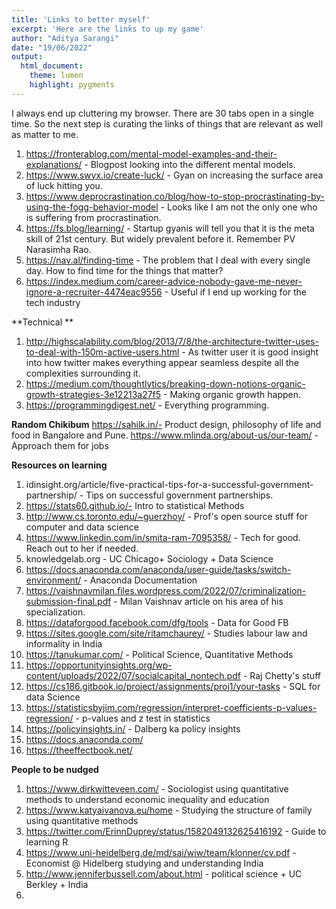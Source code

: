 ```yaml
---
title: 'Links to better myself'
excerpt: 'Here are the links to up my game'
author: "Aditya Sarangi"
date: "19/06/2022"
output:
  html_document:
    theme: lumen
    highlight: pygments
---
```

I always end up cluttering my browser. There are 30 tabs open in a single time. So the next step is curating the links of things that are relevant as well as 
matter to me.

1. https://fronterablog.com/mental-model-examples-and-their-explanations/ - Blogpost looking into the different mental models.
2. https://www.swyx.io/create-luck/ - Gyan on increasing the surface area of luck hitting you.
3. https://www.deprocrastination.co/blog/how-to-stop-procrastinating-by-using-the-fogg-behavior-model - Looks like I am not the only one who is suffering from procrastination.
5. https://fs.blog/learning/ - Startup gyanis will tell you that it is the meta skill of 21st century. But widely prevalent before it. Remember PV Narasimha Rao.
6. https://nav.al/finding-time - The problem that I deal with every single day. How to find time for the things that matter?
7. https://index.medium.com/career-advice-nobody-gave-me-never-ignore-a-recruiter-4474eac9556 - Useful if I end up working for the tech industry

**Technical **
1. http://highscalability.com/blog/2013/7/8/the-architecture-twitter-uses-to-deal-with-150m-active-users.html - As twitter user it is good insight into how twitter makes everything appear seamless despite all the complexities surrounding it.
2. https://medium.com/thoughtlytics/breaking-down-notions-organic-growth-strategies-3e12213a27f5 - Making organic growth happen.
3. https://programmingdigest.net/ - Everything programming.

**Random Chikibum**
https://sahilk.in/- Product design, philosophy of life and food in Bangalore and Pune. 
https://www.mlinda.org/about-us/our-team/ - Approach them for jobs

**Resources on learning**
1. idinsight.org/article/five-practical-tips-for-a-successful-government-partnership/ - Tips on successful government partnerships.
2. https://stats60.github.io/- Intro to statistical Methods
3. http://www.cs.toronto.edu/~guerzhoy/ - Prof's open source stuff for computer and data science
4. https://www.linkedin.com/in/smita-ram-7095358/ - Tech for good. Reach out to her if needed.
5. knowledgelab.org - UC Chicago+ Sociology + Data Science
6. https://docs.anaconda.com/anaconda/user-guide/tasks/switch-environment/ - Anaconda Documentation
7. https://vaishnavmilan.files.wordpress.com/2022/07/criminalization-submission-final.pdf - Milan Vaishnav article on his area of his specialization.
8. https://dataforgood.facebook.com/dfg/tools - Data for Good FB
9. https://sites.google.com/site/ritamchaurey/ - Studies labour law and informality in India
10. https://tanukumar.com/ - Political Science, Quantitative Methods
11. https://opportunityinsights.org/wp-content/uploads/2022/07/socialcapital_nontech.pdf - Raj Chetty's stuff
12. https://cs186.gitbook.io/project/assignments/proj1/your-tasks - SQL for data Science
13. https://statisticsbyjim.com/regression/interpret-coefficients-p-values-regression/ - p-values and z test in statistics
14. https://policyinsights.in/ - Dalberg ka policy insights
15. https://docs.anaconda.com/
16. https://theeffectbook.net/

**People to be nudged**
1. https://www.dirkwitteveen.com/ - Sociologist using quantitative methods to understand economic inequality and education
2. https://www.katyaivanova.eu/home - Studying the structure of family using quantitative methods
3. https://twitter.com/ErinnDuprey/status/1582049132625416192 - Guide to learning R
4. https://www.uni-heidelberg.de/md/sai/wiw/team/klonner/cv.pdf - Economist @ Hidelberg studying and understanding India
5. http://www.jenniferbussell.com/about.html - political science + UC Berkley + India
6. 
